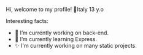 Hi, welcome to my profile!
🎈Italy
13 y.o

Interesting facts:
- 🔭 I’m currently working on back-end.
- 🌱 I’m currently learning Express.
- ✨ I'm currently working on many static projects.

